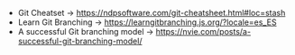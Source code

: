 
- Git Cheatset -> https://ndpsoftware.com/git-cheatsheet.html#loc=stash
- Learn Git Branching -> https://learngitbranching.js.org/?locale=es_ES
- A successful Git branching model -> https://nvie.com/posts/a-successful-git-branching-model/
